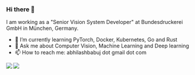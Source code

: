 ### Hi there 👋

<!--
**abhilb/abhilb** is a ✨ _special_ ✨ repository because its `README.md` (this file) appears on your GitHub profile.

Here are some ideas to get you started:

- 🔭 I’m currently working on ...
- 🌱 I’m currently learning ...
- 👯 I’m looking to collaborate on ...
- 🤔 I’m looking for help with ...
- 💬 Ask me about ...
- 📫 How to reach me: ...
- 😄 Pronouns: ...
- ⚡ Fun fact: ...
-->

I am working as a "Senior Vision System Developer" at Bundesdruckerei GmbH in München, Germany. 


- 🌱 I’m currently learning PyTorch, Docker, Kubernetes, Go and Rust
- 💬 Ask me about Computer Vision, Machine Learning and Deep learning
- 📫 How to reach me: abhilashbabuj dot gmail dot com
<div>
<a>
  <img  align="left" src="https://github-readme-stats.vercel.app/api?username=abhilb&show_icons=true&theme=tokyonight" />
</a>
<a>
  <img align="left" src="https://github-readme-stats.vercel.app/api/top-langs/?username=abhilb&theme=tokyonight" />
</a>
</div>
